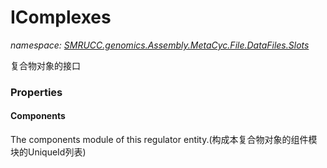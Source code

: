 ﻿# IComplexes
_namespace: [SMRUCC.genomics.Assembly.MetaCyc.File.DataFiles.Slots](./index.md)_

复合物对象的接口




### Properties

#### Components
The components module of this regulator entity.(构成本复合物对象的组件模块的UniqueId列表)
